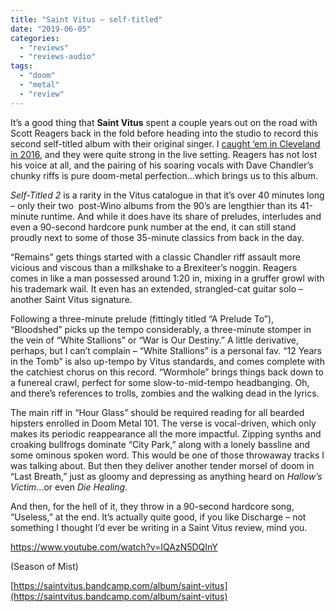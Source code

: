 ```yaml
---
title: "Saint Vitus – self-titled"
date: "2019-06-05"
categories: 
  - "reviews"
  - "reviews-audio"
tags: 
  - "doom"
  - "metal"
  - "review"
---
```


It’s a good thing that **Saint Vitus** spent a couple years out on the road with Scott Reagers back in the fold before heading into the studio to record this second self-titled album with their original singer. I [caught ‘em in Cleveland in 2016](https://hellbound.ca/2016/10/amateur-concert-photography-hour-saint-vitusthe-skullwitch-mountain-grog-shop-cleveland-october-8-2016/), and they were quite strong in the live setting. Reagers has not lost his voice at all, and the pairing of his soaring vocals with Dave Chandler’s chunky riffs is pure doom-metal perfection…which brings us to this album.

_Self-Titled 2_ is a rarity in the Vitus catalogue in that it’s over 40 minutes long – only their two  post-Wino albums from the 90’s are lengthier than its 41-minute runtime. And while it does have its share of preludes, interludes and even a 90-second hardcore punk number at the end, it can still stand proudly next to some of those 35-minute classics from back in the day.

“Remains” gets things started with a classic Chandler riff assault more vicious and viscous than a milkshake to a Brexiteer’s noggin. Reagers comes in like a man possessed around 1:20 in, mixing in a gruffer growl with his trademark wail. It even has an extended, strangled-cat guitar solo – another Saint Vitus signature.

Following a three-minute prelude (fittingly titled “A Prelude To”), “Bloodshed” picks up the tempo considerably, a three-minute stomper in the vein of “White Stallions” or “War is Our Destiny.” A little derivative, perhaps, but I can’t complain – “White Stallions” is a personal fav. “12 Years in the Tomb” is also up-tempo by Vitus standards, and comes complete with the catchiest chorus on this record. “Wormhole” brings things back down to a funereal crawl, perfect for some slow-to-mid-tempo headbanging. Oh, and there’s references to trolls, zombies and the walking dead in the lyrics.

The main riff in “Hour Glass” should be required reading for all bearded hipsters enrolled in Doom Metal 101. The verse is vocal-driven, which only makes its periodic reappearance all the more impactful. Zipping synths and croaking bullfrogs dominate “City Park,” along with a lonely bassline and some ominous spoken word. This would be one of those throwaway tracks I was talking about. But then they deliver another tender morsel of doom in “Last Breath,” just as gloomy and depressing as anything heard on _Hallow’s Victim_…or even _Die Healing_.

And then, for the hell of it, they throw in a 90-second hardcore song, “Useless,” at the end. It’s actually quite good, if you like Discharge – not something I thought I’d ever be writing in a Saint Vitus review, mind you.

https://www.youtube.com/watch?v=IQAzN5DQInY

(Season of Mist)

[https://saintvitus.bandcamp.com/album/saint-vitus](https://saintvitus.bandcamp.com/album/saint-vitus)

